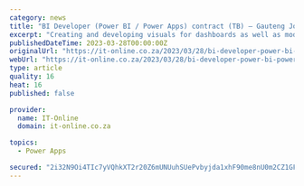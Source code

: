```yaml
---
category: news
title: "BI Developer (Power BI / Power Apps) contract (TB) – Gauteng Johannesburg"
excerpt: "Creating and developing visuals for dashboards as well as modelling data. Providing rich and informative insights based on the data that the client provides. Development (creating visuals for dashboards and modelling data). Data mining and modelling."
publishedDateTime: 2023-03-28T00:00:00Z
originalUrl: "https://it-online.co.za/2023/03/28/bi-developer-power-bi-power-apps-contract-tb-gauteng-johannesburg/"
webUrl: "https://it-online.co.za/2023/03/28/bi-developer-power-bi-power-apps-contract-tb-gauteng-johannesburg/"
type: article
quality: 16
heat: 16
published: false

provider:
  name: IT-Online
  domain: it-online.co.za

topics:
  - Power Apps

secured: "2i32N9Oi4TIc7yVQhkXT2r20Z6mUNUuhSUePvbyjda1xhF90me8nU0m2CZ1GFS5+cFR7V7sk0UKduE2UxNzmUaUsVBBQTqXDofr+GUNK8r+Q243fUajXdegeBZl3ZrID3eD/KVY6NHsghGduZ5m27v0hpf0Y9ZPoMK/VbsVZ6DhJnVD7Wq/90JJEmQl+gA+zpbkha4Hpbe59m/ekhX2HqLIOA9hdZa3XIUwQdnEM8r/CCmoByHJMurqZqEaQBUV2FjSVUThZMYaTKmqtyXSK5QwWNEomcc3eBC+b5x3xULbm/RVM92TjLOlGp8N4PmcRQx8pfq5tg/wDGO2g1lCWOy9Zl5WWetQV3E9JubXe/8E=;c7/xQfxF5+IU88tXU91lqQ=="
---
```


